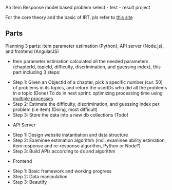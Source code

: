 An Item Response model based problem select - test - result project

For the core theory and the basic of IRT, pls refer to [this site](http://echo.edres.org:8080/irt/ )

## Parts

Planning 3 parts: item parameter estimation (Python), API server (Node.js), and frontend (AngularJS)

* Item parameter estimation calculated all the needed parameters (chapterId, topicId, difficulty, discrimination, and guessing index), this part including 3 steps:
 - Step 1: Given an ObjectId of a chapter, pick a specific number (cur. 50) of problems in its topics, and return the userIDs who did all the problems in a topic (Done)
   To do in next sprint: optimizing processing time using [multiple processes](https://docs.python.org/2/library/multiprocessing.html#using-a-pool-of-workers )
 - Step 2: Estimate the difficulty, discrimination, and guessing index per problem (i.e item) (Doing, most difficult)
 - Step 3: Store the data into a new db collections (Todo)

* API Server
 - Step 1: Design website instantiation and data structure
 - Step 2: Examinee estimation algorithm (incl. examinee ability estimation, item response and re-response algorithm, Python or Node?)
 - Step 3: Build APIs according to ds and algorithm

* Frontend
 - Step 1: Basic framework and working progress
 - Step 2: Data manipulation
 - Step 3: Beautify
